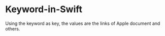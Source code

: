# Keyword-in-Swift
Using the keyword as key, the values are the links of Apple document and others.
